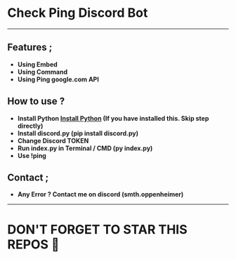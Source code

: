 # Check Ping Discord Bot

---
## Features ; </br>
- **Using Embed**
- **Using Command**
- **Using Ping google.com API**

## How to use ? </br>
- **Install Python [Install Python](https://www.python.org/downloads/windows/) (If you have installed this. Skip step directly)**
- **Install discord.py (pip install discord.py)**
- **Change Discord TOKEN**
- **Run index.py in Terminal / CMD (py index.py)**
- **Use !ping**</br>

## Contact ;
- **Any Error ? Contact me on discord (smth.oppenheimer)**
---

# DON'T FORGET TO STAR THIS REPOS 💖
